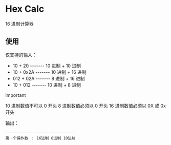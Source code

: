 # Hex Calc
16 进制计算器

## 使用
仅支持的输入：
- 10 +   20 ------- 10 进制 + 10 进制
- 10 + 0x2A ------- 10 进制 + 16 进制
- 012 + 02A ------- 8  进制 + 16 进制
- 10 +  012 ------- 10 进制 + 8 进制

> [!IMPORTANT]
> 10 进制数值不可以 0 开头
> 8  进制数值必须以 0 开头
> 16 进制数值必须以 0X 或 0x 开头

输出：
```shell
------------------------------
第一个操作数 ： 16进制 8进制 10进制
```

